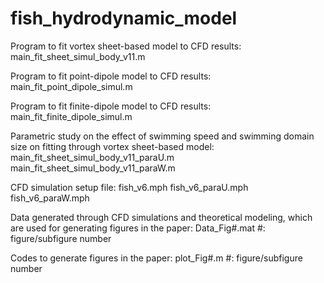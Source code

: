 # fish_hydrodynamic_model

Program to fit vortex sheet-based model to CFD results:
main_fit_sheet_simul_body_v11.m

Program to fit point-dipole model to CFD results:
main_fit_point_dipole_simul.m

Program to fit finite-dipole model to CFD results:
main_fit_finite_dipole_simul.m

Parametric study on the effect of swimming speed and swimming domain size on fitting through vortex sheet-based model:
main_fit_sheet_simul_body_v11_paraU.m
main_fit_sheet_simul_body_v11_paraW.m

CFD simulation setup file:
fish_v6.mph
fish_v6_paraU.mph
fish_v6_paraW.mph

Data generated through CFD simulations and theoretical modeling, which are used for generating figures in the paper:
Data_Fig#.mat
#: figure/subfigure number

Codes to generate figures in the paper:
plot_Fig#.m
#: figure/subfigure number
